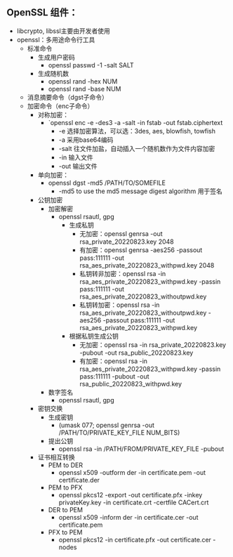 
## OpenSSL 组件：

* libcrypto, libssl主要由开发者使用
* openssl：多用途命令行工具
    * 标准命令
        * 生成用户密码
            * openssl passwd -1 -salt SALT
        * 生成随机数
            * openssl rand -hex NUM
            * openssl rand -base NUM
    * 消息摘要命令（dgst子命令）
    * 加密命令（enc子命令）
        * 对称加密：
            * `openssl enc -e -des3 -a -salt -in fstab -out fstab.ciphertext
                * -e 选择加密算法，可以选：3des, aes, blowfish, towfish
                * -a 采用base64编码
                * -salt 往文件加盐，自动插入一个随机数作为文件内容加密
                * -in 输入文件
                * -out 输出文件
        * 单向加密：
            * openssl dgst -md5 /PATH/TO/SOMEFILE
                * -md5 to use the md5 message digest algorithm 用于签名
        * 公钥加密
            * 加密解密
                * openssl rsautl, gpg
                    * 生成私钥
                        * 无加密：openssl genrsa -out rsa_private_20220823.key 2048
                        * 有加密：openssl genrsa -aes256 -passout pass:111111 -out rsa_aes_private_20220823_withpwd.key 2048
                        * 私钥转非加密：openssl rsa -in rsa_aes_private_20220823_withpwd.key -passin pass:111111 -out
                          rsa_aes_private_20220823_withoutpwd.key
                        * 私钥转加密：openssl rsa -in rsa_aes_private_20220823_withoutpwd.key -aes256 -passout pass:111111
                          -out rsa_aes_private_20220823_withpwd.key
                    * 根据私钥生成公钥
                        * 无加密：openssl rsa -in rsa_private_20220823.key -pubout -out rsa_public_20220823.key
                        * 有加密：openssl rsa -in rsa_aes_private_20220823_withpwd.key -passin pass:111111 -pubout -out
                          rsa_public_20220823_withpwd.key
            * 数字签名
                * openssl rsautl, gpg
        * 密钥交换
            * 生成密钥
                * (umask 077; openssl genrsa -out /PATH/TO/PRIVATE_KEY_FILE NUM_BITS)
            * 提出公钥
                * openssl rsa -in /PATH/FROM/PRIVATE_KEY_FILE -pubout
        * 证书相互转换
          * PEM to DER 
            * openssl x509 -outform der -in certificate.pem -out certificate.der 
          * PEM to PFX 
            * openssl pkcs12 -export -out certificate.pfx -inkey privateKey.key -in certificate.crt -certfile CACert.crt 
          * DER to PEM 
            * openssl x509 -inform der -in certificate.cer -out certificate.pem 
          * PFX to PEM 
            * openssl pkcs12 -in certificate.pfx -out certificate.cer -nodes     
